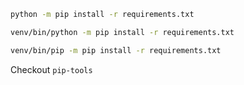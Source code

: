 ```bash
python -m pip install -r requirements.txt

venv/bin/python -m pip install -r requirements.txt

venv/bin/pip -m pip install -r requirements.txt

```

Checkout `pip-tools`
